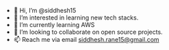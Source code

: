 - 👋 Hi, I’m @siddhesh15
- 👀 I’m interested in learning new tech stacks.
- 🌱 I’m currently learning AWS
- 💞️ I’m looking to collaborate on open source projects.
- 📫 Reach me via email siddhesh.rane15@gmail.com

<!---
siddhesh15/siddhesh15 is a ✨ special ✨ repository because its `README.md` (this file) appears on your GitHub profile.
You can click the Preview link to take a look at your changes.
--->
